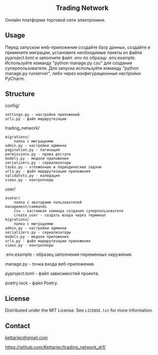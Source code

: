 
<h2 align="center">Trading Network</h2>

Онлайн платформа торговой сети электроники.


<!-- USAGE EXAMPLES -->
## Usage

Перед запуском web-приложения создайте базу данных, создайте и примените миграции, установите необходимые пакеты из файла pyproject.toml и заполните файл .env по образцу .env.example. Используйте команду "python manage.py csu" для создания суперпользователя. Для запуска используйте команду "python manage.py runserver", либо через конфигурационные настройки PyCharm.


## Structure

config/

    settings.py - настройки приложений
    urls.py - файл маршрутизации

trading_network/

    migrations/
        папка с миграциями
    admin.py - настройки админки
    pagination.py - пагинация
    permissions.py - права доступа
    models.py - модели приложения
    serializers.py - сериализаторы
    tasks.py - отложенные и периодические задачи
    urls.py - файл маршрутизации приложения
    validatots.py - валидация
    views.py - контроллеры

user/
    
    avatar/
        папка с аватарами пользователей
    management/commands
        csu - кастомная команда создания суперпользователя
        create_user - создать юзера через терминал
    migrations/
        папка с миграциями
    admin.py - настройки админки
    serializers.py - сериализаторы
    models.py - модели приложения
    urls.py - файл маршрутизации приложения
    views.py - контроллеры

.env.example - образец заполнения переменных окружения.

manage.py - точка входа веб-приложения.

pyproject.toml - файл зависимостей проекта.

poetry.lock - файл Poetry.

<!-- LICENSE -->
## License

Distributed under the MIT License. See `LICENSE.txt` for more information.


<!-- CONTACT -->
## Contact

kettariec@gmail.com

https://github.com/Kettariec/trading_network_drf/